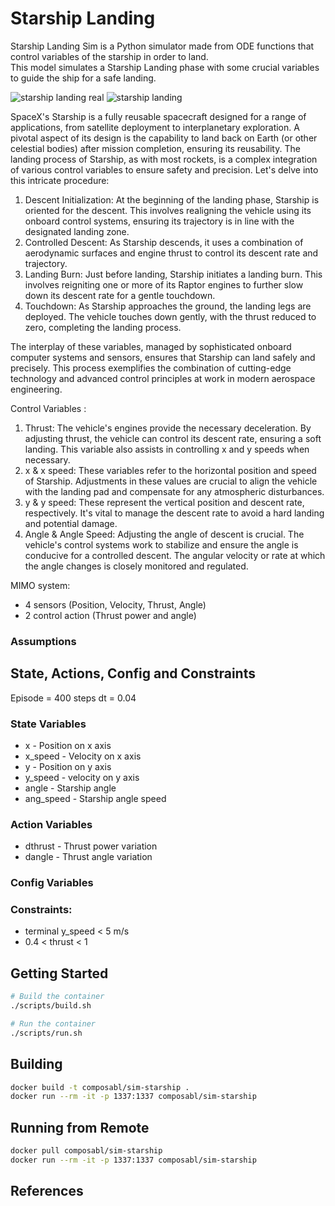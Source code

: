 # Starship Landing

Starship Landing Sim is a Python simulator made from ODE functions that control variables of the starship in order to land.<br>
This model simulates a Starship Landing phase with some crucial variables to guide the ship for a safe landing.

![starship landing real](https://photos.smugmug.com/photos/i-J2xnNsL/0/XL/i-J2xnNsL-Th.jpg)
![starship landing](https://res.cloudinary.com/graham-media-group/image/upload/f_auto/q_auto/c_scale,w_900/v1/production/public/PUFQZ2E535BTPG3URNINL3UB6A.jpg?_a=AJFJtWIA)

SpaceX's Starship is a fully reusable spacecraft designed for a range of applications, from satellite deployment to interplanetary exploration. A pivotal aspect of its design is the capability to land back on Earth (or other celestial bodies) after mission completion, ensuring its reusability. The landing process of Starship, as with most rockets, is a complex integration of various control variables to ensure safety and precision. Let's delve into this intricate procedure:

1. Descent Initialization: At the beginning of the landing phase, Starship is oriented for the descent. This involves realigning the vehicle using its onboard control systems, ensuring its trajectory is in line with the designated landing zone.
2. Controlled Descent: As Starship descends, it uses a combination of aerodynamic surfaces and engine thrust to control its descent rate and trajectory.
3. Landing Burn: Just before landing, Starship initiates a landing burn. This involves reigniting one or more of its Raptor engines to further slow down its descent rate for a gentle touchdown.
4. Touchdown: As Starship approaches the ground, the landing legs are deployed. The vehicle touches down gently, with the thrust reduced to zero, completing the landing process.

The interplay of these variables, managed by sophisticated onboard computer systems and sensors, ensures that Starship can land safely and precisely. This process exemplifies the combination of cutting-edge technology and advanced control principles at work in modern aerospace engineering.

Control Variables :
1. Thrust: The vehicle's engines provide the necessary deceleration. By adjusting thrust, the vehicle can control its descent rate, ensuring a soft landing. This variable also assists in controlling x and y speeds when necessary.
2. x & x speed: These variables refer to the horizontal position and speed of Starship. Adjustments in these values are crucial to align the vehicle with the landing pad and compensate for any atmospheric disturbances.
3. y & y speed: These represent the vertical position and descent rate, respectively. It's vital to manage the descent rate to avoid a hard landing and potential damage.
4. Angle & Angle Speed: Adjusting the angle of descent is crucial. The vehicle's control systems work to stabilize and ensure the angle is conducive for a controlled descent. The angular velocity or rate at which the angle changes is closely monitored and regulated.


MIMO system:
* 4 sensors (Position, Velocity, Thrust, Angle)
* 2 control action (Thrust power and angle)

### Assumptions

## State, Actions, Config and Constraints
Episode = 400 steps
dt = 0.04

### State Variables
* x - Position on x axis
* x_speed - Velocity on x axis
* y - Position on y axis
* y_speed - velocity on y axis
* angle - Starship angle
* ang_speed - Starship angle speed

### Action Variables
* dthrust - Thrust power variation
* dangle - Thrust angle variation

### Config Variables

### Constraints:
* terminal y_speed < 5 m/s
* 0.4 < thrust < 1

## Getting Started

```bash
# Build the container
./scripts/build.sh

# Run the container
./scripts/run.sh
```

## Building

```bash
docker build -t composabl/sim-starship .
docker run --rm -it -p 1337:1337 composabl/sim-starship
```

## Running from Remote

```bash
docker pull composabl/sim-starship
docker run --rm -it -p 1337:1337 composabl/sim-starship
```

## References


